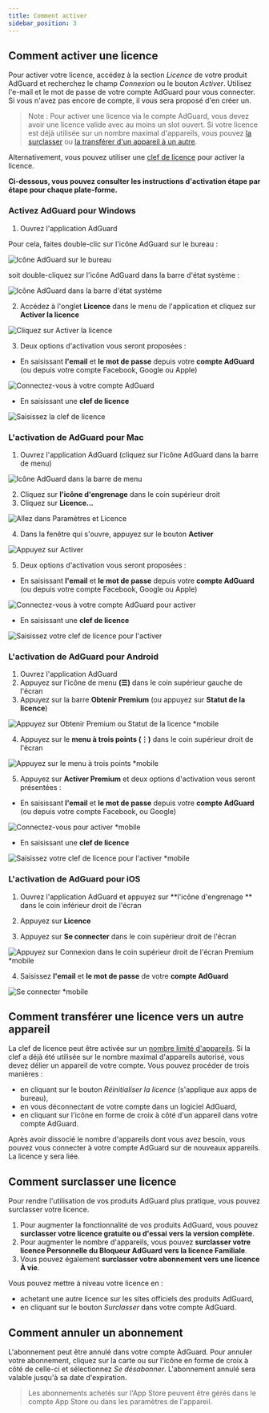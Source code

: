 ```yaml
---
title: Comment activer
sidebar_position: 3
---
```


## Comment activer une licence

Pour activer votre licence, accédez à la section *Licence* de votre produit AdGuard et recherchez le champ *Connexion* ou le bouton *Activer*. Utilisez l'e-mail et le mot de passe de votre compte AdGuard pour vous connecter. Si vous n'avez pas encore de compte, il vous sera proposé d'en créer un.

> Note : Pour activer une licence via le compte AdGuard, vous devez avoir une licence valide avec au moins un slot ouvert. Si votre licence est déjà utilisée sur un nombre maximal d'appareils, vous pouvez [la surclasser](#how-to-upgrade-a-license) ou [la transférer d'un appareil à un autre](#how-to-transfer-a-license-to-another-device).

Alternativement, vous pouvez utiliser une [clef de licence](../what-is#license-key) pour activer la licence.

**Ci-dessous, vous pouvez consulter les instructions d'activation étape par étape pour chaque plate-forme.**

### Activez AdGuard pour Windows

1. Ouvrez l'application AdGuard

Pour cela, faites double-clic sur l'icône AdGuard sur le bureau :

![Icône AdGuard sur le bureau](https://cdn.adtidy.org/public/Adguard/kb/newscreenshots/En/General/windowsEn.png)

soit double-cliquez sur l'icône AdGuard dans la barre d'état système :

![Icône AdGuard dans la barre d'état système](https://cdn.adtidy.org/public/Adguard/kb/newscreenshots/En/General/windows2En.png)

2. Accédez à l'onglet **Licence** dans le menu de l'application et cliquez sur **Activer la licence**

![Cliquez sur Activer la licence](https://cdn.adtidy.org/public/Adguard/kb/newscreenshots/En/General/windowslicense1en.png)

3. Deux options d'activation vous seront proposées :

- En saisissant **l'email** et **le mot de passe** depuis votre **compte AdGuard** (ou depuis votre compte Facebook, Google ou Apple)

![Connectez-vous à votre compte AdGuard](https://cdn.adtidy.org/public/Adguard/kb/newscreenshots/En/General/windowslicense2en.png)

- En saisissant une **clef de licence**

![Saisissez la clef de licence](https://cdn.adtidy.org/public/Adguard/kb/newscreenshots/En/General/windowslicense3en.png)

### L'activation de AdGuard pour Mac

1. Ouvrez l'application AdGuard (cliquez sur l'icône AdGuard dans la barre de menu)

![Icône AdGuard dans la barre de menu](https://cdn.adtidy.org/public/Adguard/kb/newscreenshots/Ja/General/mac1.png)

2. Cliquez sur **l'icône d'engrenage** dans le coin supérieur droit
3. Cliquez sur **Licence...**

![Allez dans Paramètres et Licence](https://cdn.adtidy.org/public/Adguard/kb/newscreenshots/En/General/macEn.png)

4. Dans la fenêtre qui s'ouvre, appuyez sur le bouton **Activer**

![Appuyez sur Activer](https://cdn.adtidy.org/public/Adguard/kb/newscreenshots/En/General/maclicenseen1.png)

5. Deux options d'activation vous seront proposées :
- En saisissant **l'email** et **le mot de passe** depuis votre **compte AdGuard** (ou depuis votre compte Facebook, Google ou Apple)

![Connectez-vous à votre compte AdGuard pour activer](https://cdn.adtidy.org/public/Adguard/kb/newscreenshots/En/General/maclicenseen2.png)

- En saisissant une **clef de licence**

![Saisissez votre clef de licence pour l'activer](https://cdn.adtidy.org/public/Adguard/kb/newscreenshots/En/General/maclicenseen3.png)

### L'activation de AdGuard pour Android

1. Ouvrez l'application AdGuard
2. Appuyez sur l'icône de menu **(☰)** dans le coin supérieur gauche de l'écran
3. Appuyez sur la barre **Obtenir Premium** (ou appuyez sur **Statut de la licence**)

![Appuyez sur Obtenir Premium ou Statut de la licence *mobile](https://cdn.adtidy.org/public/Adguard/kb/newscreenshots/En/General/androidlicense1en.png)

4. Appuyez sur le **menu à trois points (⋮)** dans le coin supérieur droit de l'écran

![Appuyez sur le menu à trois points *mobile](https://cdn.adtidy.org/public/Adguard/kb/newscreenshots/En/General/android2En.png)

5. Appuyez sur **Activer Premium** et deux options d'activation vous seront présentées :

- En saisissant **l'email** et **le mot de passe** depuis votre **compte AdGuard** (ou depuis votre compte Facebook, ou Google)

![Connectez-vous pour activer *mobile](https://cdn.adtidy.org/public/Adguard/kb/newscreenshots/En/General/androidlicense2en.png)

- En saisissant une **clef de licence**

![Saisissez votre clef de licence pour l'activer *mobile](https://cdn.adtidy.org/public/Adguard/kb/newscreenshots/En/General/androidlicense3en.png)

### L'activation de AdGuard pour iOS

1. Ouvrez l'application AdGuard et appuyez sur **l'icône d'engrenage ** dans le coin inférieur droit de l'écran

2. Appuyez sur **Licence**

3. Appuyez sur **Se connecter** dans le coin supérieur droit de l'écran

![Appuyez sur Connexion dans le coin supérieur droit de l'écran Premium *mobile](https://cdn.adtidy.org/content/kb/ad_blocker/iOS/ioslicense1en.png)

4. Saisissez **l'email** et **le mot de passe** de votre **compte AdGuard**

![Se connecter *mobile](https://cdn.adtidy.org/content/kb/ad_blocker/iOS/ioslicense2en.png)

## Comment transférer une licence vers un autre appareil

La clef de licence peut être activée sur un [nombre limité d'appareils](../what-is#devices). Si la clef a déjà été utilisée sur le nombre maximal d'appareils autorisé, vous devez délier un appareil de votre compte. Vous pouvez procéder de trois manières :
* en cliquant sur le bouton *Réinitialiser la licence* (s'applique aux apps de bureau),
* en vous déconnectant de votre compte dans un logiciel AdGuard,
* en cliquant sur l'icône en forme de croix à côté d'un appareil dans votre compte AdGuard.

Après avoir dissocié le nombre d'appareils dont vous avez besoin, vous pouvez vous connecter à votre compte AdGuard sur de nouveaux appareils. La licence y sera liée.

## Comment surclasser une licence

Pour rendre l'utilisation de vos produits AdGuard plus pratique, vous pouvez surclasser votre licence.

1. Pour augmenter la fonctionnalité de vos produits AdGuard, vous pouvez **surclasser votre licence gratuite ou d'essai vers la version complète**.
2. Pour augmenter le nombre d'appareils, vous pouvez **surclasser votre licence Personnelle du Bloqueur AdGuard vers la licence Familiale**.
3. Vous pouvez également **surclasser votre abonnement vers une licence À vie**.

Vous pouvez mettre à niveau votre licence en :
* achetant une autre licence sur les sites officiels des produits AdGuard,
* en cliquant sur le bouton *Surclasser* dans votre compte AdGuard.

## Comment annuler un abonnement

L'abonnement peut être annulé dans votre compte AdGuard. Pour annuler votre abonnement, cliquez sur la carte ou sur l'icône en forme de croix à côté de celle-ci et sélectionnez *Se désabonner*. L'abonnement annulé sera valable jusqu'à sa date d'expiration.

> Les abonnements achetés sur l'App Store peuvent être gérés dans le compte App Store ou dans les paramètres de l'appareil.
